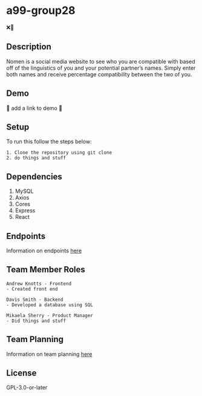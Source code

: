 # a99-group28

❌🕺

## Description

Nomen is a social media website to see who you are compatible with based off of the linguistics of you and your potential partner’s names. Simply enter both names and receive percentage compatibility between the two of you.

## Demo

🐸 add a link to demo 🐸

## Setup

To run this follow the steps below:
```
1. Clone the repository using git clone
2. do things and stuff
```

## Dependencies
1. MySQL
2. Axios
3. Cores
4. Express
5. React

## Endpoints

Information on endpoints [here](https://github.com/comp426-2022-fall/a99-group28/blob/01d273e807a4896927dc54e426440df042098aa7/Endpoints.md)

## Team Member Roles
```
Andrew Knotts - Frontend
- Created front end
```
```
Davis Smith - Backend
- Developed a database using SQL
```
```
Mikaela Sherry - Product Manager
- Did things and stuff
```
## Team Planning

Information on team planning [here](https://github.com/comp426-2022-fall/a99-group28/blob/b01c68642f428023b940f08bc0d0f9d89e244e79/Plan.md)

## License
GPL-3.0-or-later
